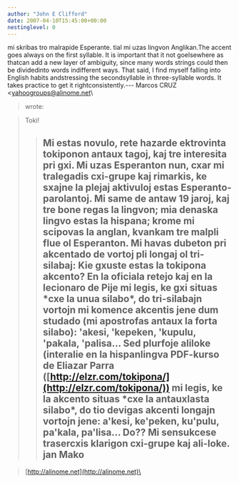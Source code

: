 ```yaml
---
author: "John E Clifford"
date: 2007-04-10T15:45:00+00:00
nestinglevel: 0
---
```

mi skribas tro malrapide Esperante. tial mi uzas lingvon Anglikan.The accent goes always on the first syllable. It is important that it not goelsewhere as thatcan add a new layer of ambiguity, since many words strings could then be dividedinto words indifferent ways. That said, I find myself falling into English habits andstressing the secondsyllable in three-syllable words. It takes practice to get it rightconsistently.---
 Marcos CRUZ <[yahoogroups@alinome.net](mailto://yahoogroups@alinome.net)\
> wrote:

> Toki!
>> Mi estas novulo, rete hazarde ektrovinta tokiponon antaux tagoj, kaj
> tre interesita pri gxi.
>> Mi uzas Esperanton nun, cxar mi tralegadis cxi-grupe kaj rimarkis, ke
> sxajne la plejaj aktivuloj estas Esperanto-parolantoj. Mi same de
> antaw 19 jaroj, kaj tre bone regas la lingvon; mia denaska lingvo
> estas la hispana; krome mi scipovas la anglan, kvankam tre malpli
> flue ol Esperanton.
>> Mi havas dubeton pri akcentado de vortoj pli longaj ol tri-silabaj:
> Kie gxuste estas la tokipona akcento? En la oficiala retejo kaj en la
> lecionaro de Pije mi legis, ke gxi situas \*cxe la unua silabo\*, do
> tri-silabajn vortojn mi komence akcentis jene dum studado (mi
> apostrofas antaux la forta silabo):
>> 'akesi, 'kepeken, 'kupulu, 'pakala, 'palisa...
>> Sed plurfoje aliloke (interalie en la hispanlingva PDF-kurso de
> Eliazar Parra ([http://elzr.com/tokipona/](http://elzr.com/tokipona/)) mi legis, ke la akcento
> situas \*cxe la antauxlasta silabo\*, do tio devigas akcenti longajn
> vortojn jene:
>> a'kesi, ke'peken, ku'pulu, pa'kala, pa'lisa...
>> Do?? Mi sensukcese trasercxis klarigon cxi-grupe kaj ali-loke.
>> jan Mako
>> --

> [http://alinome.net](http://alinome.net)\
>>